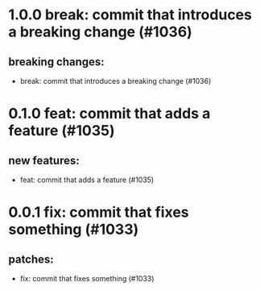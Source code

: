 # 1.0.0 break: commit that introduces a breaking change (#1036)

## breaking changes:
* break: commit that introduces a breaking change (#1036)

# 0.1.0 feat: commit that adds a feature (#1035)

## new features:
* feat: commit that adds a feature (#1035)

# 0.0.1 fix: commit that fixes something (#1033)

## patches:
* fix: commit that fixes something (#1033)

